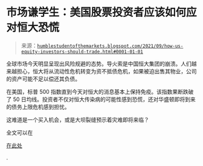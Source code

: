 <!--yml

分类：未分类

日期：2024-05-18 01:54:48

-->

# 市场谦学生：美国股票投资者应该如何应对恒大恐慌

> 来源：[`humblestudentofthemarkets.blogspot.com/2021/09/how-us-equity-investors-should-trade.html#0001-01-01`](https://humblestudentofthemarkets.blogspot.com/2021/09/how-us-equity-investors-should-trade.html#0001-01-01)

全球市场今天明显呈现出风险规避的态势。导火索是中国恒大集团的崩溃。人们越来越担心，恒大将从流动性危机转变为资不抵债危机，如果被迫出售其物业，公司的资产可能不足以偿还其负债。

在美国，标普 500 指数直到今天对恒大的消息基本上保持免疫。该指数果断跌破了 50 日均线。投资者不仅对恒大传染病的可能性感到恐慌，还对华盛顿即将到来的债务上限危机感到担忧。

这难道是一个买入机会，或是大坝裂缝预示着灾难即将来临？

全文可以在

[在此处](https://humblestudentofthemarkets.com/2021/09/20/how-us-equity-investors-should-trade-the-evergrande-panic/)

.
